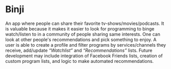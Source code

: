 # Binji

An app where people can share their favorite tv-shows/movies/podcasts. It is valuable because it makes it easier to look for programming to binge watch/listen to in a community of people sharing same interests. One can look at other people's recommendations and pick something to enjoy. A user is able to create a profile and filter programs by services/channels they receive, add/update _“Watchlist”_ and _“Recommendations”_ lists.  Future development may include integration of Facebook Friends lists, creation of custom program lists, and logic to make automated recommendations.